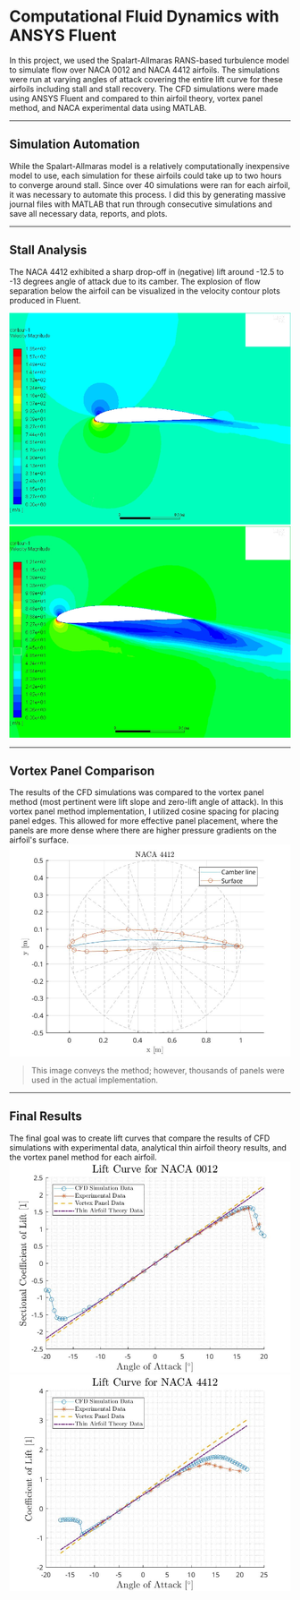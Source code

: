 # Computational Fluid Dynamics with ANSYS Fluent
In this project, we used the Spalart-Allmaras RANS-based turbulence model to simulate flow over NACA 0012 and NACA 4412 airfoils. The simulations were run at varying angles of attack covering the entire lift curve for these airfoils including stall and stall recovery. The CFD simulations were made using ANSYS Fluent and compared to thin airfoil theory, vortex panel method, and NACA experimental data using MATLAB.

-------------



Simulation Automation
-------------
While the Spalart-Allmaras model is a relatively computationally inexpensive model to use, each simulation for these airfoils could take up to two hours to converge around stall. Since over 40 simulations were ran for each airfoil, it was necessary to automate this process. I did this by generating massive journal files with MATLAB that run through consecutive simulations and save all necessary data, reports, and plots.

-------------



Stall Analysis
-------------
The NACA 4412 exhibited a sharp drop-off in (negative) lift around -12.5 to -13 degrees angle of attack due to its camber. The explosion of flow separation below the airfoil can be visualized in the velocity contour plots produced in Fluent.

![StallVel125](/NACA4412_vel_AOA-12.5.jpg?raw=true "StallVel125") ![StallVel13](/NACA4412_vel_AOA-13.jpg?raw=true "StallVel13")

-------------



Vortex Panel Comparison
-------------
The results of the CFD simulations was compared to the vortex panel method (most pertinent were lift slope and zero-lift angle of attack). In this vortex panel method implementation, I utilized cosine spacing for placing panel edges. This allowed for more effective panel placement, where the panels are more dense where there are higher pressure gradients on the airfoil's surface.
![VPSpacing](/NACA4412_VP.jpg?raw=true "VPSpaceing4412")
> This image conveys the method; however, thousands of panels were used in the actual implementation.

-------------



Final Results
-------------
The final goal was to create lift curves that compare the results of CFD simulations with experimental data, analytical thin airfoil theory results, and the vortex panel method for each airfoil.
![liftCurve0012](/finalLiftCurve_0012.jpg?raw=true "liftCurve0012") ![liftCurve4412](/finalLiftCurve_4412.jpg?raw=true "liftCurve4412")






